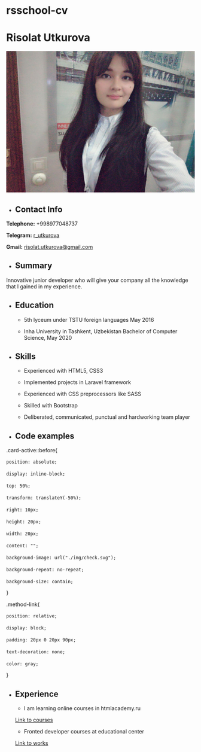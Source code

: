 # rsschool-cv

# Risolat Utkurova

![avatar](/risolat.jpg)

- ## Contact Info

**Telephone:**  +998977048737 

**Telegram:**  [r_utkurova](t.me/r_utkurova)

**Gmail:**  risolat.utkurova@gmail.com

- ##  Summary

Innovative junior developer who will give your company all the knowledge that I gained in my experience.


- ## Education

   - 5th lyceum under TSTU foreign languages May 2016
  
   - Inha University in Tashkent, Uzbekistan Bachelor of Computer Science, May 2020
  

- ## Skills

   - Experienced with HTML5, CSS3

   - Implemented projects in Laravel framework

   - Experienced with CSS preprocessors like SASS

   - Skilled with Bootstrap

   - Deliberated, communicated, punctual and hardworking team player



- ## Code examples

.card-active::before{

	position: absolute;
	
	display: inline-block;
	
	top: 50%;
	
	transform: translateY(-50%);
	
	right: 10px;
	
	height: 20px;
	
	width: 20px;
	
	content: "";
	
	background-image: url("./img/check.svg");
	
	background-repeat: no-repeat;
	
	background-size: contain;
	
}

.method-link{

	position: relative;
	
	display: block;
	
	padding: 20px 0 20px 90px;
	
	text-decoration: none;
	
	color: gray;
	
}

- ## Experience

   - I am learning online courses in htmlacademy.ru

   [Link to courses](https://htmlacademy.ru/profile/id1176211)

   - Fronted developer courses at educational center

   [Link to works](https://htmlacademy.ru/profile/id1176211)

